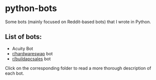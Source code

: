 # python-bots
Some bots (mainly focused on Reddit-based bots) that I wrote in Python.

## List of bots:
- Acuity Bot
- [r/hardwareswap](https://www.reddit.com/r/hardwareswap) bot
- [r/buildapcsales](https://www.reddit.com/r/buildapcsales) bot

Click on the corresponding folder to read a more thorough description of each bot.
